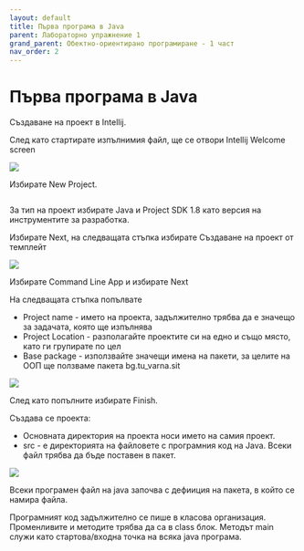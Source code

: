 ```yaml
---
layout: default
title: Първа програма в Java
parent: Лабораторно упражнение 1
grand_parent: Обектно-ориентирано програмиране - 1 част
nav_order: 2
---
```


# Първа програма в Java

Създаване на проект в Intellij.

След като стартирате изпълнимия файл, ще се отвори Intellij Welcome screen

![](<../../.gitbook/assets/image (139).png>)

Избирате New Project.

<div align="center">

<img src="../../.gitbook/assets/image (127).png" alt="">

</div>

За тип на проект избирате Java и Project SDK 1.8 като версия на инструментите за разработка.

Избирате Next, на следващата стъпка избирате Създаване на проект от темплейт

![](<../../.gitbook/assets/image (136).png>)

Избирате Command Line App и избирате Next

На следващата стъпка попълвате

* Project name - името на проекта, задължително трябва да е значещо за задачата, която ще изпълнява
* Project Location - разполагайте проектите си на едно и също място, като ги групирате по цел
* Base package - използвайте значещи имена на пакети, за целите на ООП ще ползваме пакета bg.tu\_varna.sit

![](<../../.gitbook/assets/image (99).png>)

След като попълните избирате Finish.

Създава се проекта:

* Основната директория на проекта носи името на самия проект.
* src - е директорията на файловете с програмния код на Java. Всеки файл трябва да бъде поставен в пакет.

![](<../../.gitbook/assets/image (131).png>)

Всеки програмен файл на java започва с дефииция на пакета, в който се намира файла.

Програмният код задължително се пише в класова организация. Променливите и методите трябва да са в class блок. Методът main служи като стартова/входна точка на всяка java програма.
